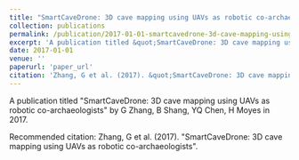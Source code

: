 ```yaml
---
title: "SmartCaveDrone: 3D cave mapping using UAVs as robotic co-archaeologists"
collection: publications
permalink: /publication/2017-01-01-smartcavedrone-3d-cave-mapping-using-uavs-as-robotic-co
excerpt: 'A publication titled &quot;SmartCaveDrone: 3D cave mapping using UAVs as robotic co-archaeologists&quot; by G Zhang, B Shang, YQ Chen, H Moyes in 2017.'
date: 2017-01-01
venue: ''
paperurl: 'paper_url'
citation: 'Zhang, G et al. (2017). &quot;SmartCaveDrone: 3D cave mapping using UAVs as robotic co-archaeologists&quot;.'
---
```



A publication titled &quot;SmartCaveDrone: 3D cave mapping using UAVs as robotic co-archaeologists&quot; by G Zhang, B Shang, YQ Chen, H Moyes in 2017.

Recommended citation: Zhang, G et al. (2017). "SmartCaveDrone: 3D cave mapping using UAVs as robotic co-archaeologists".
